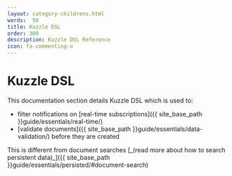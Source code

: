 ```yaml
---
layout: category-childrens.html
words:  50
title: Kuzzle DSL
order: 300
description: Kuzzle DSL Reference
icon: fa-commenting-o
---
```


# Kuzzle DSL

This documentation section details Kuzzle DSL which is used to:
- filter notifications on [real-time subscriptions]({{ site_base_path }}guide/essentials/real-time/)
- [validate documents]({{ site_base_path }}guide/essentials/data-validation/) before they are created


<aside class="notice">
This is different from document searches [_(read more about how to search persistent data)_]({{ site_base_path }}guide/essentials/persisted/#document-search)
</aside>
